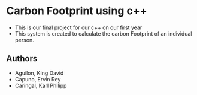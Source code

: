 # Carbon Footprint using c++
- This is our final project for our c++ on our first year
- This system is created to calculate the carbon Footprint of an individual person.

## Authors
- Aguilon, King David
- Capuno, Ervin Rey
- Caringal, Karl Philipp

